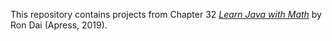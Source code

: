 
This repository contains projects from Chapter 32 [*Learn Java with Math*](https://www.apress.com/9781484252086) by Ron Dai (Apress, 2019).